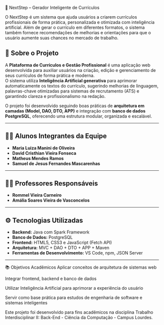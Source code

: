 📄 NextStep – Gerador Inteligente de Currículos

O NextStep é um sistema que ajuda usuários a criarem currículos profissionais de forma prática, personalizada e otimizada com inteligência artificial.
Além de gerar o currículo em diferentes formatos, o sistema também fornece recomendações de melhorias e orientações para que o usuário aumente suas chances no mercado de trabalho.

## 🧠 Sobre o Projeto
A **Plataforma de Currículos e Gestão Profissional** é uma aplicação web desenvolvida para auxiliar usuários na criação, edição e gerenciamento de seus currículos de forma prática e moderna.  
O sistema utiliza **Inteligência Artificial generativa** para aprimorar automaticamente os textos do currículo, sugerindo melhorias de linguagem, palavras-chave otimizadas para sistemas de recrutamento (ATS) e garantindo clareza e profissionalismo na redação.  

O projeto foi desenvolvido seguindo boas práticas de **arquitetura em camadas (Model, DAO, DTO, APP)** e integração com **banco de dados PostgreSQL**, oferecendo uma estrutura modular, organizada e escalável.

---

## 👩‍💻 Alunos Integrantes da Equipe
- **Maria Luiza Manini de Oliveira**  
- **David Cristhian Vieira Fonseca**  
- **Matheus Mendes Ramos**  
- **Samuel de Jesus Fernandes Mascarenhas**

---

## 👨‍🏫 Professores Responsáveis
- **Rommel Vieira Carneiro**  
- **Amália Soares Vieira de Vasconcelos**

---

## ⚙️ Tecnologias Utilizadas
- **Backend:** Java com Spark Framework  
- **Banco de Dados:** PostgreSQL  
- **Frontend:** HTML5, CSS3 e JavaScript (Fetch API)  
- **Arquitetura:** MVC + DAO + DTO + APP + Maven  
- **Ferramentas de Desenvolvimento:** VS Code, npm, JSON Server  

---

📚 Objetivos Acadêmicos
Aplicar conceitos de arquitetura de sistemas web

Integrar frontend, backend e banco de dados

Utilizar Inteligência Artificial para aprimorar a experiência do usuário

Servir como base prática para estudos de engenharia de software e sistemas inteligentes

Este projeto foi desenvolvido para fins acadêmicos na disciplina Trabalho Interdisciplinar II: Back-End - Ciência da Computação - Campus Lourdes.



